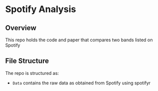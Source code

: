 # Spotify Analysis
## Overview

This repo holds the code and paper that compares two bands listed on Spotify


## File Structure

The repo is structured as:

-   `Data` contains the raw data as obtained from Spotify using spotifyr

